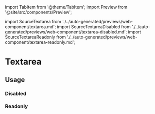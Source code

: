 import TabItem from '@theme/TabItem';
import Preview from '@site/src/components/Preview';

import SourceTextarea from './../auto-generated/previews/web-component/textarea.md';
import SourceTextareaDisabled from './../auto-generated/previews/web-component/textarea-disabled.md';
import SourceTextareaReadonly from './../auto-generated/previews/web-component/textarea-readonly.md';

# Textarea

## Usage

<Preview name="textarea" height="7rem">
  <TabItem value="javascript">
    <SourceTextarea />
  </TabItem>
</Preview>

### Disabled

<Preview name="textarea-disabled" height="7rem">
  <TabItem value="javascript">
    <SourceTextareaDisabled />
  </TabItem>
</Preview>

### Readonly

<Preview name="textarea-readonly" height="7rem">
  <TabItem value="javascript">
    <SourceTextareaReadonly />
  </TabItem>
</Preview>
